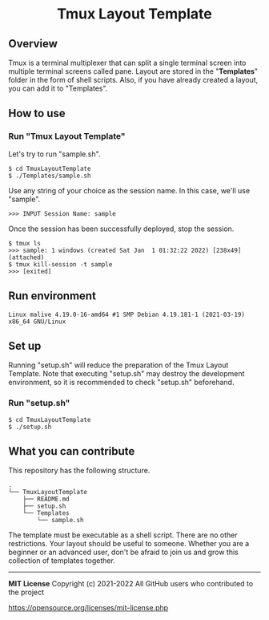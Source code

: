 # <div style="text-align: center;"> Tmux Layout Template </div>

## Overview
Tmux is a terminal multiplexer that can split a single terminal screen into multiple terminal screens called pane. Layout are stored in the "**Templates**" folder in the form of shell scripts. Also, if you have already created a layout, you can add it to "Templates".

## How to use
###
### Run "Tmux Layout Template" 
Let's try to run "sample.sh".

	$ cd TmuxLayoutTemplate
	$ ./Templates/sample.sh
Use any string of your choice as the session name. In this case, we'll use "sample".

	>>> INPUT Session Name: sample
Once the session has been successfully deployed, stop the session.

	$ tmux ls
	>>> sample: 1 windows (created Sat Jan  1 01:32:22 2022) [238x49] (attached)
	$ tmux kill-session -t sample
	>>> [exited]

## Run environment

	Linux malive 4.19.0-16-amd64 #1 SMP Debian 4.19.181-1 (2021-03-19) x86_64 GNU/Linux

## Set up
Running "setup.sh" will reduce the preparation of the Tmux Layout Template. Note that executing "setup.sh" may destroy the development environment, so it is recommended to check "setup.sh" beforehand.

### Run "setup.sh"

	$ cd TmuxLayoutTemplate
	$ ./setup.sh


## What you can contribute
This repository has the following structure.

	.
	└── TmuxLayoutTemplate
    	├── README.md
    	├── setup.sh
    	└── Templates
    	    └── sample.sh

The template must be executable as a shell script. There are no other restrictions. Your layout should be useful to someone. Whether you are a beginner or an advanced user, don't be afraid to join us and grow this collection of templates together.



***
**MIT License**
Copyright (c) 2021-2022 All GitHub users who contributed to the project

https://opensource.org/licenses/mit-license.php